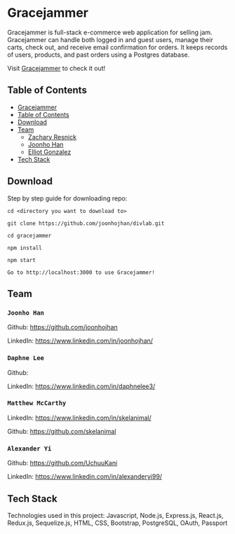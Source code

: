 # Gracejammer
Gracejammer is full-stack e-commerce web application for selling jam. Gracejammer can handle both logged in and guest users, manage their carts, check out, and receive email confirmation for orders. It keeps records of users, products, and past orders using a Postgres database.

Visit [Gracejammer](https://gracejammer.herokuapp.com) to check it out!

## Table of Contents

- [Gracejammer](#Gracejammer)
- [Table of Contents](#Table-of-Contents)
- [Download](#Download)
- [Team](#Team)
  - [Zachary Resnick](#Zachary-Resnick)
  - [Joonho Han](#Joonho-Han)
  - [Elliot Gonzalez](#Elliot-Gonzalez)
- [Tech Stack](#Tech-Stack)

## Download

Step by step guide for downloading repo:

```
cd <directory you want to download to>

git clone https://github.com/joonhojhan/divlab.git

cd gracejammer

npm install

npm start

Go to http://localhost:3000 to use Gracejammer!
```

## Team

### `Joonho Han`

Github: https://github.com/joonhojhan

LinkedIn: https://www.linkedin.com/in/joonhojhan/

### `Daphne Lee`

Github: 

LinkedIn: https://www.linkedin.com/in/daphnelee3/

### `Matthew McCarthy`

LinkedIn: https://www.linkedin.com/in/skelanimal/

Github: https://github.com/skelanimal

### `Alexander Yi`

Github: https://github.com/UchuuKani

LinkedIn: https://www.linkedin.com/in/alexanderyi99/

## Tech Stack

Technologies used in this project: Javascript, Node.js, Express.js, React.js, Redux.js, Sequelize.js, HTML, CSS, Bootstrap, PostgreSQL, OAuth, Passport

